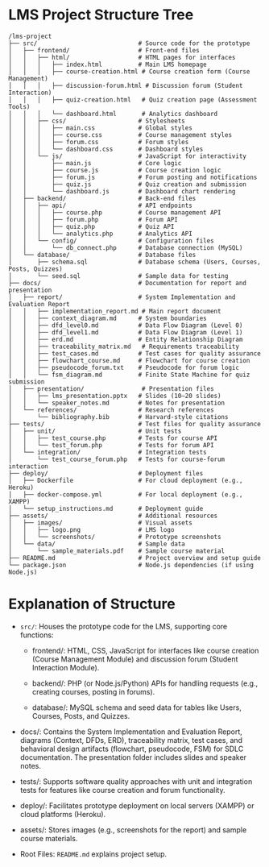# LMS Project Structure Tree

```text
/lms-project
├── src/                            # Source code for the prototype
│   ├── frontend/                   # Front-end files
│   │   ├── html/                   # HTML pages for interfaces
│   │   │   ├── index.html          # Main LMS homepage
│   │   │   ├── course-creation.html # Course creation form (Course Management)
│   │   │   ├── discussion-forum.html # Discussion forum (Student Interaction)
│   │   │   ├── quiz-creation.html   # Quiz creation page (Assessment Tools)
│   │   │   └── dashboard.html       # Analytics dashboard
│   │   ├── css/                    # Stylesheets
│   │   │   ├── main.css            # Global styles
│   │   │   ├── course.css          # Course management styles
│   │   │   ├── forum.css           # Forum styles
│   │   │   └── dashboard.css       # Dashboard styles
│   │   └── js/                     # JavaScript for interactivity
│   │       ├── main.js             # Core logic
│   │       ├── course.js           # Course creation logic
│   │       ├── forum.js            # Forum posting and notifications
│   │       ├── quiz.js             # Quiz creation and submission
│   │       └── dashboard.js        # Dashboard chart rendering
│   ├── backend/                    # Back-end files
│   │   ├── api/                    # API endpoints
│   │   │   ├── course.php          # Course management API
│   │   │   ├── forum.php           # Forum API
│   │   │   ├── quiz.php            # Quiz API
│   │   │   └── analytics.php       # Analytics API
│   │   └── config/                 # Configuration files
│   │       └── db_connect.php      # Database connection (MySQL)
│   └── database/                   # Database files
│       ├── schema.sql              # Database schema (Users, Courses, Posts, Quizzes)
│       └── seed.sql                # Sample data for testing
├── docs/                           # Documentation for report and presentation
│   ├── report/                     # System Implementation and Evaluation Report
│   │   ├── implementation_report.md # Main report document
│   │   ├── context_diagram.md      # System boundaries
│   │   ├── dfd_level0.md           # Data Flow Diagram (Level 0)
│   │   ├── dfd_level1.md           # Data Flow Diagram (Level 1)
│   │   ├── erd.md                  # Entity Relationship Diagram
│   │   ├── traceability_matrix.md   # Requirements traceability
│   │   ├── test_cases.md           # Test cases for quality assurance
│   │   ├── flowchart_course.md     # Flowchart for course creation
│   │   ├── pseudocode_forum.txt    # Pseudocode for forum logic
│   │   └── fsm_diagram.md          # Finite State Machine for quiz submission
│   ├── presentation/                # Presentation files
│   │   ├── lms_presentation.pptx   # Slides (10–20 slides)
│   │   └── speaker_notes.md        # Notes for presentation
│   └── references/                 # Research references
│       └── bibliography.bib        # Harvard-style citations
├── tests/                          # Test files for quality assurance
│   ├── unit/                       # Unit tests
│   │   ├── test_course.php         # Tests for course API
│   │   └── test_forum.php          # Tests for forum API
│   └── integration/                # Integration tests
│       └── test_course_forum.php   # Tests for course-forum interaction
├── deploy/                         # Deployment files
│   ├── Dockerfile                  # For cloud deployment (e.g., Heroku)
│   ├── docker-compose.yml          # For local deployment (e.g., XAMPP)
│   └── setup_instructions.md       # Deployment guide
├── assets/                         # Additional resources
│   ├── images/                     # Visual assets
│   │   ├── logo.png                # LMS logo
│   │   └── screenshots/            # Prototype screenshots
│   └── data/                       # Sample data
│       └── sample_materials.pdf    # Sample course material
├── README.md                       # Project overview and setup guide
└── package.json                    # Node.js dependencies (if using Node.js)
```

# Explanation of Structure

- `src/`: Houses the prototype code for the LMS, supporting core functions:
    - frontend/: HTML, CSS, JavaScript for interfaces like course creation (Course Management Module) and discussion forum (Student Interaction Module).

    - backend/: PHP (or Node.js/Python) APIs for handling requests (e.g., creating courses, posting in forums).

    - database/: MySQL schema and seed data for tables like Users, Courses, Posts, and Quizzes.

- docs/: Contains the System Implementation and Evaluation Report, diagrams (Context, DFDs, ERD), traceability matrix, test cases, and behavioral design artifacts (flowchart, pseudocode, FSM) for SDLC documentation. The presentation folder includes slides and speaker notes.

- tests/: Supports software quality approaches with unit and integration tests for features like course creation and forum functionality.

- deploy/: Facilitates prototype deployment on local servers (XAMPP) or cloud platforms (Heroku).

- assets/: Stores images (e.g., screenshots for the report) and sample course materials.
- Root Files: `README.md` explains project setup.